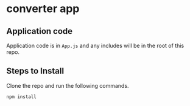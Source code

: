 # converter app #


## Application code ##

Application code is in `App.js` and any includes will be in the root of this repo.


## Steps to Install ##

Clone the repo and run the following commands.

```
npm install

```
